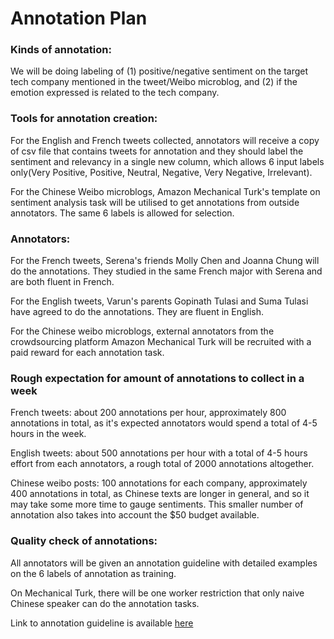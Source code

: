 # Annotation Plan

### Kinds of annotation:

We will be doing labeling of (1) positive/negative sentiment on the target tech company mentioned in the tweet/Weibo microblog, and (2) if the emotion expressed is related to the tech company.

### Tools for annotation creation:

For the English and French tweets collected, annotators will receive a copy of csv file that contains tweets for annotation and they should label the sentiment and relevancy in a single new column, which allows 6 input labels only(Very Positive, Positive, Neutral, Negative, Very Negative, Irrelevant).

For the Chinese Weibo microblogs, Amazon Mechanical Turk's template on sentiment analysis task will be utilised to get annotations from outside annotators. The same 6 labels is allowed for selection.

### Annotators:

For the French tweets, Serena's friends Molly Chen and Joanna Chung will do the annotations. They studied in the same French major with Serena and are both fluent in French.

For the English tweets, Varun's parents Gopinath Tulasi and Suma Tulasi have agreed to do the annotations. They are fluent in English.

For the Chinese weibo microblogs, external annotators from the crowdsourcing platform Amazon Mechanical Turk will be recruited with a paid reward for each annotation task.

### Rough expectation for amount of annotations to collect in a week

French tweets: about 200 annotations per hour, approximately 800 annotations in total, as it's expected annotators would spend a total of 4-5 hours in the week.

English tweets: about 500 annotations per hour with a total of 4-5 hours effort from each annotators, a rough total of 2000 annotations altogether.

Chinese weibo posts: 100 annotations for each company, approximately 400 annotations in total, as Chinese texts are longer in general, and so it may take some more time to gauge sentiments. This smaller number of annotation also takes into account the $50 budget available.

### Quality check of annotations:

All annotators will be given an annotation guideline with detailed examples on the 6 labels of annotation as training.

On Mechanical Turk, there will be one worker restriction that only naive Chinese speaker can do the annotation tasks. 

Link to annotation guideline is available [here](https://github.ubc.ca/shuning3/COLX523_SH_VT_AL/blob/serena/annotator_guidelines.md)


 

